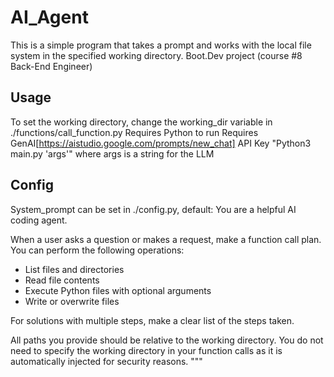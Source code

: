 # AI_Agent

This is a simple program that takes a prompt and works with the local file system in the specified working directory.
Boot.Dev project (course #8 Back-End Engineer)

## Usage

To set the working directory, change the working_dir variable in ./functions/call_function.py
Requires Python to run
Requires GenAI[https://aistudio.google.com/prompts/new_chat] API Key
"Python3 main.py 'args'" where args is a string for the LLM

## Config
System_prompt can be set in ./config.py, default:
You are a helpful AI coding agent.

When a user asks a question or makes a request, make a function call plan. You can perform the following operations:

- List files and directories
- Read file contents
- Execute Python files with optional arguments
- Write or overwrite files

For solutions with multiple steps, make a clear list of the steps taken.

All paths you provide should be relative to the working directory. You do not need to specify the working directory in your function calls as it is automatically injected for security reasons.
"""
